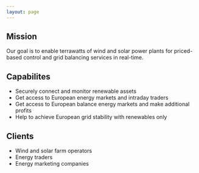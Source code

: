 ```yaml
---
layout: page
---
```


## Mission

Our goal is to enable terrawatts of wind and solar power plants for priced-based control and grid balancing services in real-time.

## Capabilites

* Securely connect and monitor renewable assets
* Get access to European energy markets and intraday traders
* Get access to European balance energy markets and make additional profits
* Help to achieve European grid stability with renewables only

## Clients

* Wind and solar farm operators
* Energy traders
* Energy marketing companies